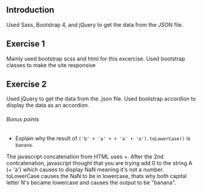 Introduction
---
Used Sass, Bootstrap 4, and jQuery to get the data from the JSON file.

Exercise 1
---
Mainly used bootstrap scss and html for this excercise. Used bootstrap classes to make the site responsive


Exercise 2
---
Used jQuery to get the data from the .json file.
Used bootstrap accordion to display the data as an accordion.


###### Bonus points
* Explain why the result of `('b' + 'a' + + 'a' + 'a').toLowerCase()` is `banana`.

The javascript concatenation from HTML uses +. After the 2nd contcatenation, javascript thought that you are trying add 0 to the string A (+ 'a') which causes to display NaN meaning it's not a number.
toLowerCase causes the NaN to be in lowercase, thats why both capital letter N's became lowercase and causes the output to be "banana".
